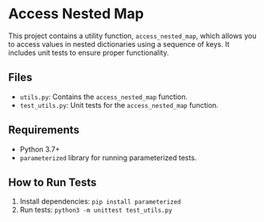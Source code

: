 # Access Nested Map

This project contains a utility function, `access_nested_map`, which allows you to access values in nested dictionaries using a sequence of keys. It includes unit tests to ensure proper functionality.

## Files
- `utils.py`: Contains the `access_nested_map` function.
- `test_utils.py`: Unit tests for the `access_nested_map` function.

## Requirements
- Python 3.7+
- `parameterized` library for running parameterized tests.

## How to Run Tests
1. Install dependencies: `pip install parameterized`
2. Run tests: `python3 -m unittest test_utils.py`
